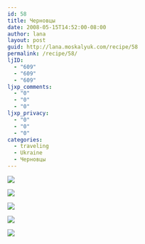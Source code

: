 ```yaml
---
id: 58
title: Черновцы
date: 2008-05-15T14:52:00-08:00
author: lana
layout: post
guid: http://lana.moskalyuk.com/recipe/58
permalink: /recipe/58/
ljID:
  - "609"
  - "609"
  - "609"
ljxp_comments:
  - "0"
  - "0"
  - "0"
ljxp_privacy:
  - "0"
  - "0"
  - "0"
categories:
  - traveling
  - Ukraine
  - Черновцы
---
```

![](http://farm3.static.flickr.com/2310/2495457798_9f61e6e230.jpg?v=0)

![](http://farm4.static.flickr.com/3292/2495492298_c48399cd7f.jpg?v=0) 

![](http://farm3.static.flickr.com/2137/2494673611_48debcf63e.jpg?v=0) 

![](http://farm3.static.flickr.com/2409/2494766641_9630570c4e.jpg?v=0) 

![](http://farm4.static.flickr.com/3107/2495593912_8b2dbbe8a6.jpg?v=0)
